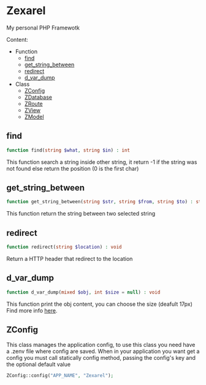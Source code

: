 # Zexarel
My personal PHP Framewotk

Content:
  - Function
    - [find](#find)
    - [get_string_between](#get_string_between)
    - [redirect](#redirect)
    - [d_var_dump](#d_var_dump)
  - Class
    - [ZConfig](#ZConfig)
    - [ZDatabase](#ZDatabase)
    - [ZRoute](#ZRoute)
    - [ZView](#ZView)
    - [ZModel](#ZModel)

## find
```php
function find(string $what, string $in) : int
```
This function search a string inside other string, it return -1 if the string was not found else return the position (0 is the first char)
## get_string_between
```php
function get_string_between(string $str, string $from, string $to) : string
```
This function return the string between two selected string
## redirect
```php
function redirect(string $location) : void
```
Return a HTTP header that redirect to the location
## d_var_dump
```php
function d_var_dump(mixed $obj, int $size = null) : void
```
This function print the obj content, you can choose the size (deafult 17px)
Find more info [here](https://github.com/Zexal0807/d_var_dump).

## ZConfig
This class manages the application config, to use this class you need have a .zenv file where config are saved.
When in your application you want get a config you must call statically config method, passing the config's key and the optional default value
```php
ZConfig::config("APP_NAME", "Zexarel");
```
